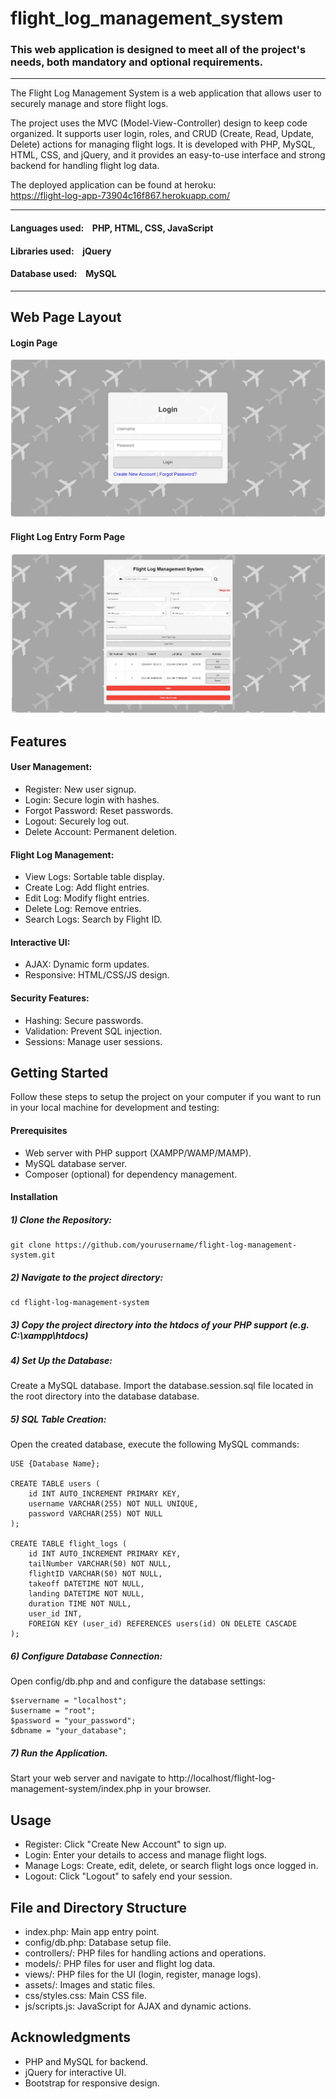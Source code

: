 # flight_log_management_system

### This web application is designed to meet all of the project's needs, both mandatory and optional requirements.

---

The Flight Log Management System is a web application that allows user to securely manage and store flight logs. 

The project uses the MVC (Model-View-Controller) design to keep code organized. It supports user login, roles, and CRUD (Create, Read, Update, Delete) actions for managing flight logs. It is developed with PHP, MySQL, HTML, CSS, and jQuery, and it provides an easy-to-use interface and strong backend for handling flight log data.

The deployed application can be found at heroku:<br />
https://flight-log-app-73904c16f867.herokuapp.com/

---

#### Languages used: &ensp; PHP, HTML, CSS, JavaScript
#### Libraries used: &ensp; jQuery
#### Database used: &ensp; MySQL

---

## Web Page Layout


#### Login Page
![login_page](https://github.com/Crepopcorn/flight_log_management_system/blob/main/layout_image/loginpage.jpg)

#### Flight Log Entry Form Page
![table_page](https://github.com/Crepopcorn/flight_log_management_system/blob/main/layout_image/tablepage.jpg)

## Features

#### User Management:
- Register: New user signup.
- Login: Secure login with hashes.
- Forgot Password: Reset passwords.
- Logout: Securely log out.
- Delete Account: Permanent deletion.

#### Flight Log Management:
- View Logs: Sortable table display.
- Create Log: Add flight entries.
- Edit Log: Modify flight entries.
- Delete Log: Remove entries.
- Search Logs: Search by Flight ID.

#### Interactive UI:
- AJAX: Dynamic form updates.
- Responsive: HTML/CSS/JS design.

#### Security Features:
- Hashing: Secure passwords.
- Validation: Prevent SQL injection.
- Sessions: Manage user sessions.

## Getting Started

Follow these steps to setup the project on your computer if you want to run in your local machine for development and testing:

#### Prerequisites
- Web server with PHP support (XAMPP/WAMP/MAMP).
- MySQL database server.
- Composer (optional) for dependency management.

#### Installation
##### 1) Clone the Repository:

```
git clone https://github.com/yourusername/flight-log-management-system.git
```

##### 2) Navigate to the project directory:

```
cd flight-log-management-system
```
##### 3) Copy the project directory into the htdocs of your PHP support (e.g. C:\xampp\htdocs)

##### 4) Set Up the Database:

Create a MySQL database.
Import the database.session.sql file located in the root directory into the database database.

##### 5) SQL Table Creation:

Open the created database, execute the following MySQL commands:
```
USE {Database Name};

CREATE TABLE users (
    id INT AUTO_INCREMENT PRIMARY KEY,
    username VARCHAR(255) NOT NULL UNIQUE,
    password VARCHAR(255) NOT NULL
);

CREATE TABLE flight_logs (
    id INT AUTO_INCREMENT PRIMARY KEY,
    tailNumber VARCHAR(50) NOT NULL,
    flightID VARCHAR(50) NOT NULL,
    takeoff DATETIME NOT NULL,
    landing DATETIME NOT NULL,
    duration TIME NOT NULL,
    user_id INT,
    FOREIGN KEY (user_id) REFERENCES users(id) ON DELETE CASCADE
);
```

##### 6) Configure Database Connection:

Open config/db.php and and configure the database settings:

```
$servername = "localhost";
$username = "root";
$password = "your_password";
$dbname = "your_database";
```

##### 7) Run the Application.

Start your web server and navigate to http://localhost/flight-log-management-system/index.php in your browser.

## Usage

- Register: Click "Create New Account" to sign up.
- Login: Enter your details to access and manage flight logs.
- Manage Logs: Create, edit, delete, or search flight logs once logged in.
- Logout: Click "Logout" to safely end your session.

## File and Directory Structure

- index.php: Main app entry point.
- config/db.php: Database setup file.
- controllers/: PHP files for handling actions and operations.
- models/: PHP files for user and flight log data.
- views/: PHP files for the UI (login, register, manage logs).
- assets/: Images and static files.
- css/styles.css: Main CSS file.
- js/scripts.js: JavaScript for AJAX and dynamic actions.

## Acknowledgments
- PHP and MySQL for backend.
- jQuery for interactive UI.
- Bootstrap for responsive design.
  
